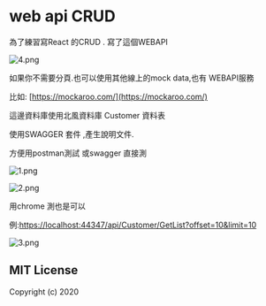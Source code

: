 # web api CRUD

為了練習寫React 的CRUD . 寫了這個WEBAPI 

![4.png](4.png)


如果你不需要分頁.也可以使用其他線上的mock data,也有 WEBAPI服務

比如: [https://mockaroo.com/](https://mockaroo.com/)

這邊資料庫使用北風資料庫 Customer 資料表

使用SWAGGER 套件 ,產生說明文件.

方便用postman測試  或swagger 直接測

![1.png](1.png)

![2.png](2.png)



用chrome 測也是可以

例:[https://localhost:44347/api/Customer/GetList?offset=10&limit=10](https://localhost:44347/api/Customer/GetList?offset=10&limit=10)



![3.png](3.png)



## MIT License

Copyright (c) 2020
